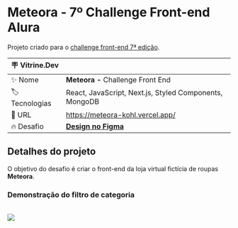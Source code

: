 # Meteora - 7º Challenge Front-end Alura

Projeto criado para o [challenge front-end 7ª edição](https://www.alura.com.br/challenges/front-end-7).

| :placard: Vitrine.Dev |     |
| -------------  | --- |
| :sparkles: Nome        | **Meteora -** Challenge Front End
| :label: Tecnologias | React, JavaScript, Next.js, Styled Components, MongoDB
| :rocket: URL         | https://meteora-kohl.vercel.app/
| :fire: Desafio     | [**Design no Figma**](https://www.figma.com/file/2TLgt8UjsWUViWlmpXu5Fz/Loja-Meteora?type=design&node-id=2386%3A3188&t=KAouN13HHl42mSWm-1)

<!-- Inserir imagem com a #vitrinedev ao final do link -->

<!-- ![](https://via.placeholder.com/1200x500.png?text=imagem+lindona+do+meu+projeto#vitrinedev) -->


## Detalhes do projeto

O objetivo do desafio é criar o front-end da loja virtual fictícia de roupas **Meteora**.

### Demonstração do filtro de categoria

<br/>

<img src="public/images/filter-by-category1.gif"/>